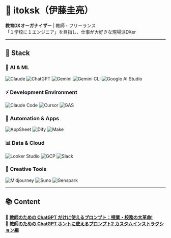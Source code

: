 # 👋 itoksk（伊藤圭亮）

**教育DXオーガナイザー** | 教師・フリーランス  
「１学校に１エンジニア」を目指し、仕事が大好きな現場派DXer

---

## 🔧 Stack

### 🤖 AI & ML
![Claude](https://img.shields.io/badge/Claude-FF6B35?style=for-the-badge&logo=anthropic&logoColor=white) 
![ChatGPT](https://img.shields.io/badge/ChatGPT-00A67E?style=for-the-badge&logo=openai&logoColor=white)
![Gemini](https://img.shields.io/badge/Gemini-4285F4?style=for-the-badge&logo=google&logoColor=white)
![Gemini CLI](https://img.shields.io/badge/Gemini_CLI-4285F4?style=for-the-badge&logo=google&logoColor=white)
![Google AI Studio](https://img.shields.io/badge/Google_AI_Studio-4285F4?style=for-the-badge&logo=google&logoColor=white)

### ⚡ Development Environment
![Claude Code](https://img.shields.io/badge/Claude_Code-FF6B35?style=for-the-badge&logo=anthropic&logoColor=white)
![Cursor](https://img.shields.io/badge/Cursor-000000?style=for-the-badge&logoColor=white)
![GAS](https://img.shields.io/badge/Google_Apps_Script-4285F4?style=for-the-badge&logo=google&logoColor=white)

### 🔧 Automation & Apps
![AppSheet](https://img.shields.io/badge/AppSheet-34A853?style=for-the-badge&logo=google&logoColor=white)
![Dify](https://img.shields.io/badge/Dify-6366F1?style=for-the-badge&logoColor=white)
![Make](https://img.shields.io/badge/Make-7B68EE?style=for-the-badge&logoColor=white)

### 📊 Data & Cloud
![Looker Studio](https://img.shields.io/badge/Looker_Studio-4285F4?style=for-the-badge&logo=looker&logoColor=white)
![GCP](https://img.shields.io/badge/Google_Cloud-4285F4?style=for-the-badge&logo=googlecloud&logoColor=white)
![Slack](https://img.shields.io/badge/Slack-4A154B?style=for-the-badge&logo=slack&logoColor=white)

### 🎨 Creative Tools
![Midjourney](https://img.shields.io/badge/Midjourney-000000?style=for-the-badge&logoColor=white)
![Suno](https://img.shields.io/badge/Suno-FF6B6B?style=for-the-badge&logoColor=white)
![Genspark](https://img.shields.io/badge/Genspark-FF8C00?style=for-the-badge&logoColor=white)

---

## 📚 Content

📖 [**教師のための ChatGPT だけに使えるプロンプト：授業・校務の大革命!**](https://www.amazon.co.jp/dp/B0D48N5HR6)  
📖 [**教師のための ChatGPT ホントに使えるプロンプト2 カスタムインストラクション編**](https://www.amazon.co.jp/dp/B0DJ16GQD4)

